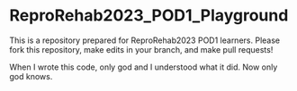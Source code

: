 # ReproRehab2023_POD1_Playground
This is a repository prepared for ReproRehab2023 POD1 learners.
Please fork this repository, make edits in your branch, and make pull requests!


When I wrote this code, only god and I understood what it did.
Now only god knows.
